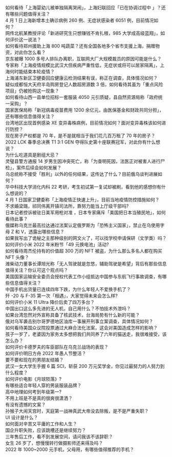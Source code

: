 如何看待「上海婴幼儿被单独隔离哭闹」，上海妇联回应「已在协调过程中 」？还有哪些问题值得关注？  
4 月 1 日上海新增本土确诊病例 260 例、无症状感染者 6051 例，目前情况如何？  
网传北航某教授评论「新进研究生只想赚钱不肯扎根，985 大学成高级蓝翔」，如何评价这一说法？  
如何看待郑州援助上海 800 吨蔬菜？还有全国各地多个省市支援上海，捐赠物资，对此你怎么看？  
京东被曝 1000 多号人排队办离职，互联网大厂大规模裁员的原因可能是什么？  
专家称「上海疫情规模比武汉大但疾病严重性低，无症状或将可以居家隔离」，上海何时能结束本轮疫情？  
上海浦东新区卫健委回应健康云检测结果有误，称正在调查，具体情况如何？  
疑似成都恒大天府半岛购房登记人数超房源数 3 倍，如何看待其虽为「重点风险项目」仍被抢购这一现象？  
如何看待山西一县单位招标一套服装 4050 元引质疑，县自然资源局称「政府统一采购」？  
国家医保局称「新冠病毒疫苗费用 1200 余亿元，由医保基金和财政共同分担」，还有哪些信息值得关注？  
台湾地区出现首例感染 XE 变异毒株病例，目前情况如何？面对变异毒株该如何进行防控？  
现在房子产权都是 70 年，是不是就相当于我们花几百万租了 70 年的房子？  
2022 LCK 春季总决赛 T1 3:1 GEN 夺得队史第十座联赛冠军，对此你有什么想说？  
为什么吃道具是剧组大忌？  
灵璧县警方通报 14 岁男生因冲突死亡，称「为查明死因，法医正对被害人进行尸检」，案件后续会如何发展？  
乌总统称不接受「胜利」以外的任何结果，这传达了什么？目前俄乌谈判进展如何？  
华中科技大学消化内科 22 考研，考生初试第一复试却被刷，看到他的感想你有什么想说的？  
4 月 1 日国家卫健委称「上海疫情正快速上升」，目前当地疫情防控措施如何？  
不求婚梁璐，祁同伟离开镇司法所，靠努力能当上厅级干部吗?  
日本记者控诉被驻日美军用枪对准 ，日本专家痛斥「美国把日本当殖民地」，如何看待此事？  
俄媒称乌克兰最高拉达通过法案认定俄罗斯为「恐怖主义国家」，禁止在乌使用字母 Z 和 V，透露出哪些信息？  
如果我写出了诡秘之主那种级别的网文火了，可以找学校申请保研（文学类）吗？  
如何评价小米 2022 年米粉节「49 元换电池」活动?  
如何看待周杰伦持有的价值超 300 万的 NFT 被盗，为什么那么多名人都在购买 NFT 头像？  
潍柴动力董事长谭旭光称「无人驾驶就是忽悠，辅助驾驶是希望」背后有那些信息值得关注？你认可这个观点吗？  
美国国家运输安全委员会授权代表工作小组抵达中国参与东航飞行事故调查，有哪些信息值得关注？  
中国手机出货量已连续四年下跌，为什么年轻人不爱换手机了？  
歼 -20 与 F-35 第一次「相遇」，大家觉得未来会怎么样?  
如何评价小米 11 Ultra 降价后卖了四万多台？  
中国出口这么多先进的无人机，自己用什么？不怕技术外泄吗？  
如果台湾忽然对外宣称具备了核武技术，台海局势有什么新的可能？  
俄对乌军袭击别尔哥罗德地区油库一事展开刑事立案调查，具体情况如何？  
如何看待美国众议院投票通过大麻合法化法案，这会对美国造成怎样的影响？  
孩子一岁了，老婆因为家务太多想把我们共同养了六年的猫送走，我很难接受，该怎么办？  
如何评价卡德罗夫的车臣部队在乌克兰战场的表现？  
如何评价明日方舟 2022 年愚人节整活？  
要不要和现在的男朋友结婚？  
武汉一女大学生手握 6 篇 SCI，斩获 200 万元奖学金，你见过最努力的人努力到什么程度？  
如何评价电影《月球陨落》?  
有哪些适合年轻人穿的男装服装品牌？  
高中地理如何考到年级第一?  
不用上班是不是真的很爽很潇洒？  
有没有遗憾的文案？  
孙猴子大闹天宫时，天庭第一战神真武大帝没去除叛，是不是严重失职？  
UI 设计是什么？  
如何面对辛苦又平庸的工作和人生？  
国企升职失败，应该跳槽还是继续努力？  
三年售后工作，看不到发展空间，请问我该不该辞职？  
女生 26 岁了，想慢慢转行做摄影师还来得及吗？  
2022 年 1000~2000 元手机，父母用，有哪些值得推荐的手机？  
